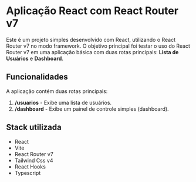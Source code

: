 # Aplicação React com React Router v7

Este é um projeto simples desenvolvido com React, utilizando o React Router v7 no modo framework. O objetivo principal foi testar o uso do React Router v7 em uma aplicação básica com duas rotas principais: **Lista de Usuários** e **Dashboard**.

## Funcionalidades

A aplicação contém duas rotas principais:
1. **/usuarios** - Exibe uma lista de usuários.
2. **/dashboard** - Exibe um painel de controle simples (dashboard).

## Stack utilizada

- React 
- Vite
- React Router v7
- Tailwind Css v4
- React Hooks
- Typescript

